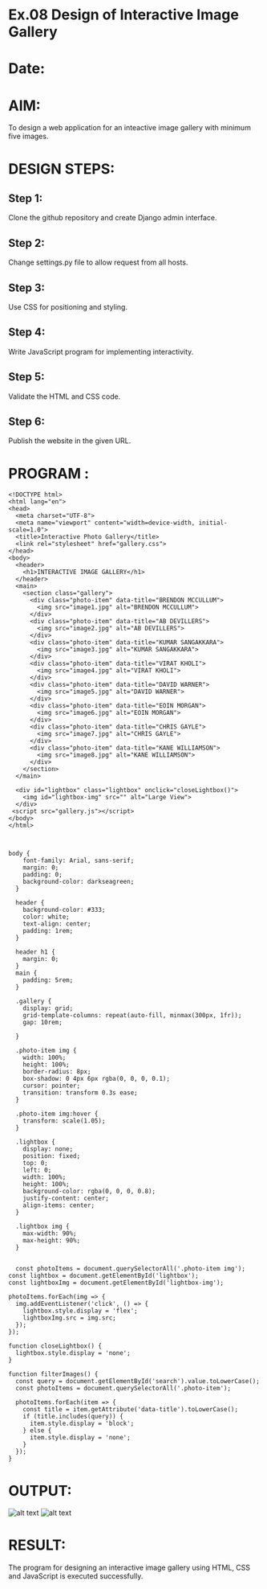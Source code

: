 # Ex.08 Design of Interactive Image Gallery
# Date:
# AIM:
To design a web application for an inteactive image gallery with minimum five images.

# DESIGN STEPS:
## Step 1:
Clone the github repository and create Django admin interface.

## Step 2:
Change settings.py file to allow request from all hosts.

## Step 3:
Use CSS for positioning and styling.

## Step 4:
Write JavaScript program for implementing interactivity.

## Step 5:
Validate the HTML and CSS code.

## Step 6:
Publish the website in the given URL.

# PROGRAM :
```
<!DOCTYPE html>
<html lang="en">
<head>
  <meta charset="UTF-8">
  <meta name="viewport" content="width=device-width, initial-scale=1.0">
  <title>Interactive Photo Gallery</title>
  <link rel="stylesheet" href="gallery.css">
</head>
<body>
  <header>
    <h1>INTERACTIVE IMAGE GALLERY</h1>
  </header>
  <main>
    <section class="gallery">
      <div class="photo-item" data-title="BRENDON MCCULLUM">
        <img src="image1.jpg" alt="BRENDON MCCULLUM">
      </div>
      <div class="photo-item" data-title="AB DEVILLERS">
        <img src="image2.jpg" alt="AB DEVILLERS">
      </div>
      <div class="photo-item" data-title="KUMAR SANGAKKARA">
        <img src="image3.jpg" alt="KUMAR SANGAKKARA">
      </div>
      <div class="photo-item" data-title="VIRAT KHOLI">
        <img src="image4.jpg" alt="VIRAT KHOLI">
      </div>
      <div class="photo-item" data-title="DAVID WARNER">
        <img src="image5.jpg" alt="DAVID WARNER">
      </div>
      <div class="photo-item" data-title="EOIN MORGAN">
        <img src="image6.jpg" alt="EOIN MORGAN">
      </div>
      <div class="photo-item" data-title="CHRIS GAYLE">
        <img src="image7.jpg" alt="CHRIS GAYLE">
      </div>
      <div class="photo-item" data-title="KANE WILLIAMSON">
        <img src="image8.jpg" alt="KANE WILLIAMSON">
      </div>
    </section>
  </main>

  <div id="lightbox" class="lightbox" onclick="closeLightbox()">
    <img id="lightbox-img" src="" alt="Large View">
  </div>
 <script src="gallery.js"></script>
</body>
</html>



body {
    font-family: Arial, sans-serif;
    margin: 0;
    padding: 0;
    background-color: darkseagreen;
  }
  
  header {
    background-color: #333;
    color: white;
    text-align: center;
    padding: 1rem;
  }
  
  header h1 {
    margin: 0;
  }
  main {
    padding: 5rem;
  }
  
  .gallery {
    display: grid;
    grid-template-columns: repeat(auto-fill, minmax(300px, 1fr));
    gap: 10rem;

  }
  
  .photo-item img {
    width: 100%;
    height: 100%;
    border-radius: 8px;
    box-shadow: 0 4px 6px rgba(0, 0, 0, 0.1);
    cursor: pointer;
    transition: transform 0.3s ease;
  }
  
  .photo-item img:hover {
    transform: scale(1.05);
  }
  
  .lightbox {
    display: none;
    position: fixed;
    top: 0;
    left: 0;
    width: 100%;
    height: 100%;
    background-color: rgba(0, 0, 0, 0.8);
    justify-content: center;
    align-items: center;
  }
  
  .lightbox img {
    max-width: 90%;
    max-height: 90%;
  }


  const photoItems = document.querySelectorAll('.photo-item img');
const lightbox = document.getElementById('lightbox');
const lightboxImg = document.getElementById('lightbox-img');

photoItems.forEach(img => {
  img.addEventListener('click', () => {
    lightbox.style.display = 'flex';
    lightboxImg.src = img.src;
  });
});

function closeLightbox() {
  lightbox.style.display = 'none';
}

function filterImages() {
  const query = document.getElementById('search').value.toLowerCase();
  const photoItems = document.querySelectorAll('.photo-item');
  
  photoItems.forEach(item => {
    const title = item.getAttribute('data-title').toLowerCase();
    if (title.includes(query)) {
      item.style.display = 'block';
    } else {
      item.style.display = 'none';
    }
  });
}
```


# OUTPUT:
![alt text](<Screenshot 2024-12-25 183414.png>)
![alt text](<Screenshot 2024-12-25 183432.png>)


# RESULT:
The program for designing an interactive image gallery using HTML, CSS and JavaScript is executed successfully.
